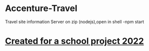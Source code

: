 # Accenture-Travel
Travel site information
Server on zip (nodejs),open in shell -npm start

# <ins>Created for a school project 2022</ins>

